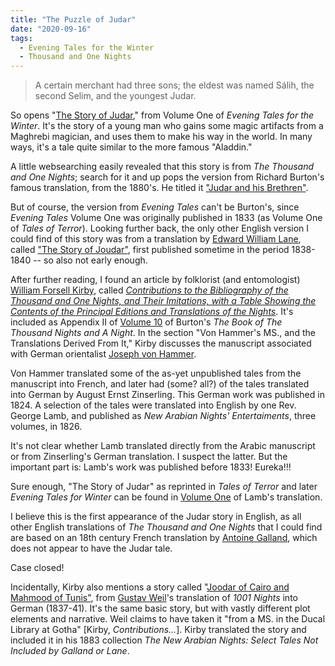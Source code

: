 ```yaml
---
title: "The Puzzle of Judar"
date: "2020-09-16"
tags: 
  - Evening Tales for the Winter
  - Thousand and One Nights
---
```


> A certain merchant had three sons; the eldest was named Sálih, the second Selim, and the youngest Judar.

So opens "[The Story of Judar](https://archive.org/details/eveningtalesfor00unkngoog/page/n98/mode/2up)," from Volume One of _Evening Tales for the Winter_. It's the story of a young man who gains some magic artifacts from a Maghrebi magician, and uses them to make his way in the world. In many ways, it's a tale quite similar to the more famous "Aladdin."

A little websearching easily revealed that this story is from _The Thousand and One Nights_; search for it and up pops the version from Richard Burton's famous translation, from the 1880's. He titled it ["Judar and his Brethren"](https://www.gutenberg.org/files/3440/3440-h/3440-h.htm#chap39).

But of course, the version from _Evening Tales_ can't be Burton's, since _Evening Tales_ Volume One was originally published in 1833 (as Volume One of _Tales of Terror_). Looking further back, the only other English version I could find of this story was from a translation by [Edward William Lane](https://en.wikipedia.org/wiki/Edward_William_Lane), called ["The Story of Joudar"](https://archive.org/details/thousandonenight00lane/page/480/mode/2up), first published sometime in the period 1838-1840 -- so also not early enough.

After further reading, I found an article by folklorist (and entomologist) [William Forsell Kirby](https://en.wikipedia.org/wiki/William_Forsell_Kirby), called [_Contributions to the Bibliography of the Thousand and One Nights, and Their Imitations, with a Table Showing the Contents of the Principal Editions and Translations of the Nights_](https://www.wollamshram.ca/1001/Vol_10/appendix2.htm). It's included as Appendix II of [Volume 10](https://www.wollamshram.ca/1001/Vol_10/vol10.htm) of Burton's _The Book of The Thousand Nights and A Night_. In the section "Von Hammer's MS., and the Translations Derived From It," Kirby discusses the manuscript associated with German orientalist [Joseph von Hammer](https://en.wikipedia.org/wiki/Joseph_von_Hammer-Purgstall).

Von Hammer translated some of the as-yet unpublished tales from the manuscript into French, and later had (some? all?) of the tales translated into German by August Ernst Zinserling. This German work was published in 1824. A selection of the tales were translated into English by one Rev. George Lamb, and published as _New Arabian Nights' Entertaiments_, three volumes, in 1826.

It's not clear whether Lamb translated directly from the Arabic manuscript or from Zinserling's German translation. I suspect the latter. But the important part is: Lamb's work was published before 1833! Eureka!!!

Sure enough, "The Story of Judar" as reprinted in _Tales of Terror_ and later _Evening Tales for Winter_ can be found in [Volume One](https://archive.org/details/newarabiannight00nighgoog/page/n6/mode/2up) of Lamb's translation.

I believe this is the first appearance of the Judar story in English, as all other English translations of _The Thousand and One Nights_ that I could find are based on an 18th century French translation by [Antoine Galland](https://en.wikipedia.org/wiki/Antoine_Galland), which does not appear to have the Judar tale.

Case closed!

Incidentally, Kirby also mentions a story called "[Joodar of Cairo and Mahmood of Tunis"](https://archive.org/details/newarabiannights00kirbrich/page/124/mode/2up?q=joodar), from [Gustav Weil](https://en.wikipedia.org/wiki/Gustav_Weil)'s translation of _1001 Nights_ into German (1837-41). It's the same basic story, but with vastly different plot elements and narrative. Weil claims to have taken it "from a MS. in the Ducal Library at Gotha" \[Kirby, _Contributions..._\]. Kirby translated the story and included it in his 1883 collection _The New Arabian Nights: Select Tales Not Included by Galland or Lane_.
